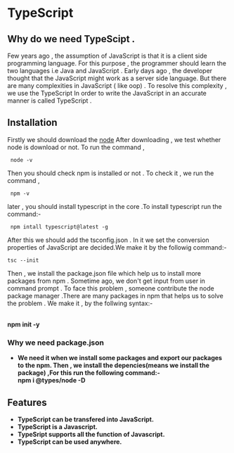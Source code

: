 # TypeScript
 ## Why do we need TypeScipt .
   Few years ago , the assumption of JavaScript is that it is a client side programming language.
   For this purpose , the programmer should learn the two languages i.e Java and JavaScript .
   Early days ago , the developer thought that the JavaScript might work as a server side language. 
   But there are  many complexities in JavaScript ( like oop) . To resolve this complexity , we use the TypeScript
   In order to write the JavaScript in an accurate manner is called TypeScript .
 ## Installation
  Firstly we should download the [node](https://nodejs.org/en/download/package-manager)
  After downloading , we test whether node is download or not. To run the command ,
     
     node -v 
  Then you should check npm is installed or not . To check it , we run the command ,
  
     npm -v 
  later , you should install typescript in the core .To  install typescript run the command:-
  
     npm intall typescript@latest -g
After this we should add the tsconfig.json . In it we set the conversion properties of  JavaScript are decided.We make it by the followig command:-

    tsc --init
Then , we install the package.json file which help us to install more packages from npm . Sometime ago, we don't get input from user in command prompt . To face this problem , someone contribute the node package manager .There are many packages in npm that helps us to solve the problem . We make it , by the follwing syntax:-

  <br><b> npm init -y

### Why we need package.json 
- We need it when we install some packages and export our packages to the npm.
Then , we install the depencies(means we install the package) ,For this run the following command:-
   <br><b> npm i @types/node -D    
## Features
- TypeScript can be transfered into JavaScript.
- TypeScript is a Javascript.
- TypeSript supports all the function of Javascript.
- TypeScript can be used anywhere.  





